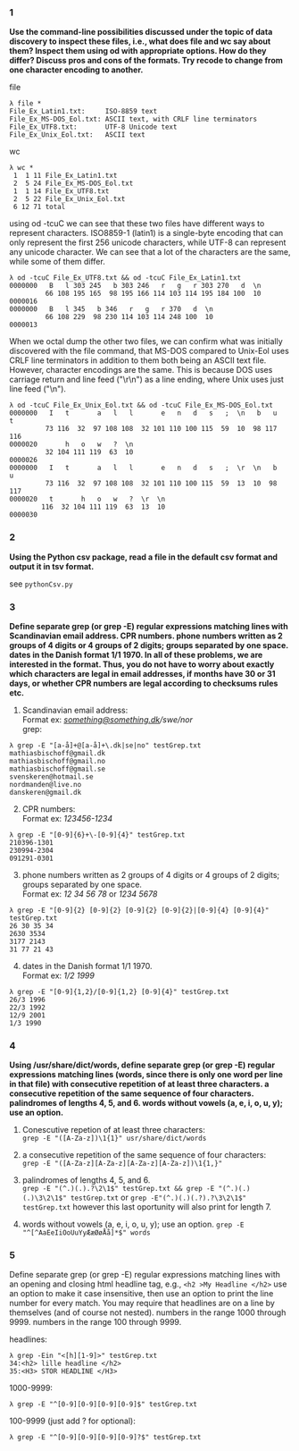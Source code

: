### 1
**Use the command-line possibilities discussed under the topic of data discovery to inspect these files, i.e., what does file and wc say about them? Inspect them using od with appropriate options. How do they differ? Discuss pros and cons of the formats. Try recode to change from one character encoding to another.**

file

```
λ file *
File_Ex_Latin1.txt:     ISO-8859 text
File_Ex_MS-DOS_Eol.txt: ASCII text, with CRLF line terminators
File_Ex_UTF8.txt:       UTF-8 Unicode text
File_Ex_Unix_Eol.txt:   ASCII text
```

wc

```
λ wc *
 1  1 11 File_Ex_Latin1.txt
 2  5 24 File_Ex_MS-DOS_Eol.txt
 1  1 14 File_Ex_UTF8.txt
 2  5 22 File_Ex_Unix_Eol.txt
 6 12 71 total
```

using od -tcuC we can see that these two files have different ways to represent characters. ISO8859-1 (latin1) is a single-byte encoding that can only represent the first 256 unicode characters, while UTF-8 can represent any unicode character. We can see that a lot of the characters are the same, while some of them differ.

```
λ od -tcuC File_Ex_UTF8.txt && od -tcuC File_Ex_Latin1.txt
0000000   B   l 303 245   b 303 246   r   g   r 303 270   d  \n
         66 108 195 165  98 195 166 114 103 114 195 184 100  10
0000016
0000000   B   l 345   b 346   r   g   r 370   d  \n
         66 108 229  98 230 114 103 114 248 100  10
0000013
```

When we octal dump the other two files, we can confirm what was initially discovered with the file command, that MS-DOS compared to Unix-Eol uses CRLF line terminators in addition to them both being an ASCII text file. However, character encodings are the same. This is because DOS uses carriage return and line feed ("\r\n") as a line ending, where Unix uses just line feed ("\n").

```
λ od -tcuC File_Ex_Unix_Eol.txt && od -tcuC File_Ex_MS-DOS_Eol.txt
0000000   I   t       a   l   l       e   n   d   s   ;  \n   b   u   t
         73 116  32  97 108 108  32 101 110 100 115  59  10  98 117 116
0000020       h   o   w   ?  \n
         32 104 111 119  63  10
0000026
0000000   I   t       a   l   l       e   n   d   s   ;  \r  \n   b   u
         73 116  32  97 108 108  32 101 110 100 115  59  13  10  98 117
0000020   t       h   o   w   ?  \r  \n
        116  32 104 111 119  63  13  10
0000030
```

### 2
**Using the Python csv package, read a file in the default csv format and output it in tsv format.**

see ```pythonCsv.py```

### 3
**Define separate grep (or grep -E) regular expressions matching lines with
Scandinavian email address.
CPR numbers.
phone numbers written as 2 groups of 4 digits or 4 groups of 2 digits; groups separated by one space.
dates in the Danish format 1/1 1970.
In all of these problems, we are interested in the format. Thus, you do not have to worry about exactly which characters are legal in email addresses, if months have 30 or 31 days, or whether CPR numbers are legal according to checksums rules etc.**

1. Scandinavian email address:  
Format ex: *something@something.dk/swe/nor*  
grep:
```
λ grep -E "[a-å]+@[a-å]+\.dk|se|no" testGrep.txt
mathiasbischoff@gmail.dk
mathiasbischoff@gmail.no
mathiasbischoff@gmail.se
svenskeren@hotmail.se
nordmanden@live.no
danskeren@gmail.dk
```
2. CPR numbers:  
Format ex: *123456-1234*  
```
λ grep -E "[0-9]{6}+\-[0-9]{4}" testGrep.txt
210396-1301
230994-2304
091291-0301
```  
3. phone numbers written as 2 groups of 4 digits or 4 groups of 2 digits; groups separated by one space.  
Format ex: *12 34 56 78* or *1234 5678*  
```
λ grep -E "[0-9]{2} [0-9]{2} [0-9]{2} [0-9]{2}|[0-9]{4} [0-9]{4}" testGrep.txt
26 30 35 34
2630 3534
3177 2143
31 77 21 43
```
4. dates in the Danish format 1/1 1970.  
Format ex: *1/2 1999*
```
λ grep -E "[0-9]{1,2}/[0-9]{1,2} [0-9]{4}" testGrep.txt
26/3 1996
22/3 1992
12/9 2001
1/3 1990
```
### 4
**Using /usr/share/dict/words, define separate grep (or grep -E) regular expressions matching lines (words, since there is only one word per line in that file) with
consecutive repetition of at least three characters.
a consecutive repetition of the same sequence of four characters.
palindromes of lengths 4, 5, and 6.
words without vowels (a, e, i, o, u, y); use an option.**

1. Conescutive repetion of at least three characters:  
```grep -E "([A-Za-z])\1{1}" usr/share/dict/words```  

2. a consecutive repetition of the same sequence of four characters:  
```grep -E "([A-Za-z][A-Za-z][A-Za-z][A-Za-z])\1{1,}"```

3. palindromes of lengths 4, 5, and 6.  
```grep -E "(^.)(.).?\2\1$" testGrep.txt && grep -E "(^.)(.)(.)\3\2\1$" testGrep.txt```
or
```grep -E"(^.)(.)(.?).?\3\2\1$" testGrep.txt``` however this last oportunity will also print for length 7.

4. words without vowels (a, e, i, o, u, y); use an option.
```grep -E "^[^AaEeIiOoUuYyÆæØøÅå]*$" words```

### 5
Define separate grep (or grep -E) regular expressions matching lines with
an opening and closing html headline tag, e.g., ```<h2 >My Headline </h2>``` use an option to make it case insensitive, then use an option to print the line number for every match. You may require that headlines are on a line by themselves (and of course not nested).
numbers in the range 1000 through 9999.
numbers in the range 100 through 9999.

headlines:
```
λ grep -Ein "<[h][1-9]>" testGrep.txt
34:<h2> lille headline </h2>
35:<H3> STOR HEADLINE </H3>
```
1000-9999:
```
λ grep -E "^[0-9][0-9][0-9][0-9]$" testGrep.txt
```
100-9999 (just add ? for optional):
```
λ grep -E "^[0-9][0-9][0-9][0-9]?$" testGrep.txt
```
